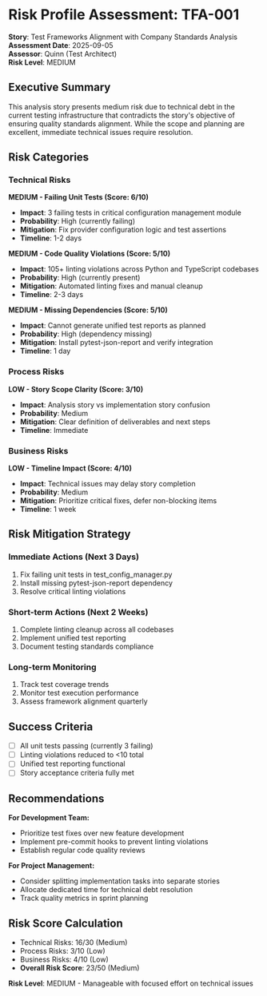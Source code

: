 # Risk Profile Assessment: TFA-001

**Story**: Test Frameworks Alignment with Company Standards Analysis  
**Assessment Date**: 2025-09-05  
**Assessor**: Quinn (Test Architect)  
**Risk Level**: MEDIUM

## Executive Summary

This analysis story presents medium risk due to technical debt in the current testing infrastructure that contradicts the story's objective of ensuring quality standards alignment. While the scope and planning are excellent, immediate technical issues require resolution.

## Risk Categories

### Technical Risks

**MEDIUM - Failing Unit Tests (Score: 6/10)**
- **Impact**: 3 failing tests in critical configuration management module
- **Probability**: High (currently failing)
- **Mitigation**: Fix provider configuration logic and test assertions
- **Timeline**: 1-2 days

**MEDIUM - Code Quality Violations (Score: 5/10)**
- **Impact**: 105+ linting violations across Python and TypeScript codebases
- **Probability**: High (currently present)
- **Mitigation**: Automated linting fixes and manual cleanup
- **Timeline**: 2-3 days

**MEDIUM - Missing Dependencies (Score: 5/10)**
- **Impact**: Cannot generate unified test reports as planned
- **Probability**: High (dependency missing)
- **Mitigation**: Install pytest-json-report and verify integration
- **Timeline**: 1 day

### Process Risks

**LOW - Story Scope Clarity (Score: 3/10)**
- **Impact**: Analysis story vs implementation story confusion
- **Probability**: Medium
- **Mitigation**: Clear definition of deliverables and next steps
- **Timeline**: Immediate

### Business Risks

**LOW - Timeline Impact (Score: 4/10)**
- **Impact**: Technical issues may delay story completion
- **Probability**: Medium
- **Mitigation**: Prioritize critical fixes, defer non-blocking items
- **Timeline**: 1 week

## Risk Mitigation Strategy

### Immediate Actions (Next 3 Days)
1. Fix failing unit tests in test_config_manager.py
2. Install missing pytest-json-report dependency
3. Resolve critical linting violations

### Short-term Actions (Next 2 Weeks)
1. Complete linting cleanup across all codebases
2. Implement unified test reporting
3. Document testing standards compliance

### Long-term Monitoring
1. Track test coverage trends
2. Monitor test execution performance
3. Assess framework alignment quarterly

## Success Criteria

- [ ] All unit tests passing (currently 3 failing)
- [ ] Linting violations reduced to <10 total
- [ ] Unified test reporting functional
- [ ] Story acceptance criteria fully met

## Recommendations

**For Development Team:**
- Prioritize test fixes over new feature development
- Implement pre-commit hooks to prevent linting violations
- Establish regular code quality reviews

**For Project Management:**
- Consider splitting implementation tasks into separate stories
- Allocate dedicated time for technical debt resolution
- Track quality metrics in sprint planning

## Risk Score Calculation

- Technical Risks: 16/30 (Medium)
- Process Risks: 3/10 (Low)  
- Business Risks: 4/10 (Low)
- **Overall Risk Score**: 23/50 (Medium)

**Risk Level**: MEDIUM - Manageable with focused effort on technical issues
